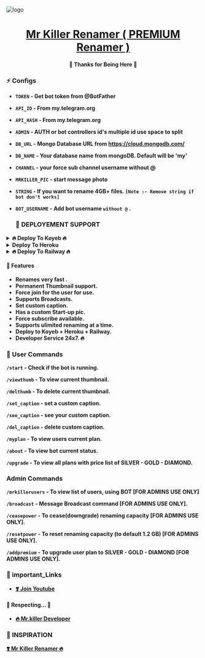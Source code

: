<img src="https://telegra.ph/file/66a1cc08e3a9bcc785dd5.jpg" alt="logo" target="/blank">

<h1 align="center">
 <b><a href="https://telegram.me/Hpbot_update" target="/blank"> Mr Killer Renamer ( PREMIUM Renamer ) </a></>
</h1>

<p align="center">🤍 Thanks for Being Here 🤍</p>


### ⚡️ Configs 

* `TOKEN`  - Get bot token from @BotFather

* `API_ID` - From my.telegram.org 

* `API_HASH` - From my.telegram.org 

* `ADMIN` - AUTH or bot controllers id's multiple id use space to split 

* `DB_URL`  - Mongo Database URL from https://cloud.mongodb.com/

* `DB_NAME`  - Your database name from mongoDB. Default will be 'my'

* `CHANNEL` - your force sub channel username without @ 

* `MRKILLER_PIC` - start message photo

* `STRING` - If you want to rename 4GB+ files. `[Note :- Remove string if bot don't works]`

* `BOT_USERNAME` - Add bot username `without @` .

  ### 📶 DEPLOYEMENT SUPPORT

<details><summary>🔥 Deploy To Koyeb 🔥</summary>
<p>
<br>                 
<a target="/blank" href="https://app.koyeb.com/deploy?type=git&repository=github.com/harshil8981/MrKiller-Renamer-Bot&branch=main&name=mrkillerrenamer" >
  <img src="https://www.koyeb.com/static/images/deploy/button.svg" alt="Deploy">
</a>
</p>
</details>

<details><summary>Deploy To Heroku</summary>
<p>
<br>
<a href="https://heroku.com/deploy?template=https://github.com/harshil8981/MrKiller-Renamer-Bot">
  <img src="https://www.herokucdn.com/deploy/button.svg" alt="Deploy">
</a>
</p>
</details>

<details><summary>🔥 Deploy To Railway 🔥</summary>
<p>
<br>
<a href="https://railway.app/template/InrZvB?referralCode=V_BZ8S">
  <img src="https://railway.app/button.svg" alt="Deploy">
</a>
</p>
</details>




#### 🥰 Features
 - Renames very fast .
 - Permanent Thumbnail support.
 - Force join for the user for use.
 - Supports Broadcasts.
 - Set custom caption.
 - Has a custom Start-up pic.
 - Force subscribe available.
 - Supports ulimited renaming at a time.
 - Deploy to Koyeb + Heroku + Railway.
 - Developer Service 24x7. 🔥

### 🚦 User Commands
`/start` - Check if the bot is running.
 
`/viewthumb` - To view current thumbnail.
 
`/delthumb` - To delete current thumbnail.
 
`/set_caption` - set a custom caption.
 
`/see_caption` - see your custom caption.
 
`/del_caption` - delete custom caption.
 
`/myplan` - To view users current plan.
 
`/about` - To view bot current status.
 
`/upgrade` - To view all plans with price list of SILVER - GOLD - DIAMOND.

### Admin Commands

`/mrkillerusers` - To view list of users, using BOT [FOR ADMINS USE ONLY]
 
`/broadcast` - Message Broadcast command [FOR ADMINS USE ONLY].
 
`/ceasepower` - To cease(downgrade) renaming capacity [FOR ADMINS USE ONLY].
 
`/resetpower` - To reset renaming capacity (to default 1.2 GB)  [FOR ADMINS USE ONLY].
 
`/addpremium` - To upgrade user plan to SILVER - GOLD - DIAMOND  [FOR ADMINS USE ONLY].


### 🔗 important_Links
- [❣️ Join Youtube](https://youtube.com/@TechnicalHPgamer)


#### 🧡 Respecting... 🧡
- [🔥 Mr.killer Developer](https://github.com/harshil8981) 

### 🤩 INSPIRATION
<a href="#">
   <p>❣️ Mr Killer Renamer  🔥</p>
</a>
